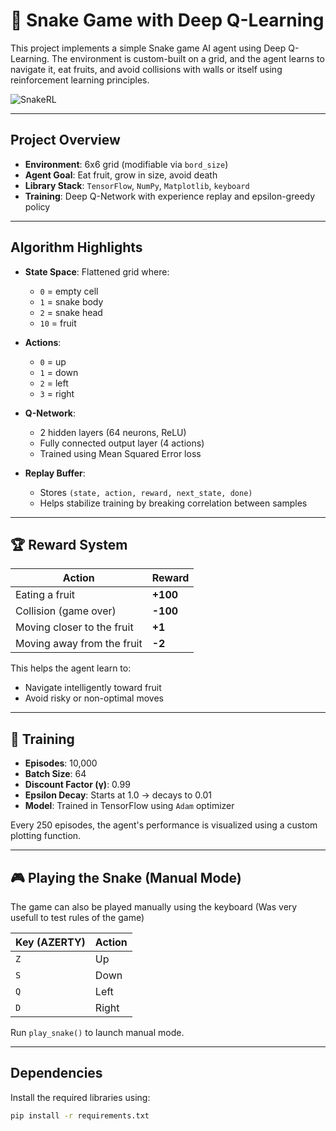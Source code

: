 # 🐍 Snake Game with Deep Q-Learning

This project implements a simple Snake game AI agent using Deep Q-Learning. The environment is custom-built on a grid, and the agent learns to navigate it, eat fruits, and avoid collisions with walls or itself using reinforcement learning principles.

![SnakeRL](https://github.com/user-attachments/assets/70fb16b9-8986-4500-ae5c-eb9427bc8ccc)

---

## Project Overview

- **Environment**: 6x6 grid (modifiable via `bord_size`)
- **Agent Goal**: Eat fruit, grow in size, avoid death
- **Library Stack**: `TensorFlow`, `NumPy`, `Matplotlib`, `keyboard`
- **Training**: Deep Q-Network with experience replay and epsilon-greedy policy

---

## Algorithm Highlights

- **State Space**: Flattened grid where:
  - `0` = empty cell
  - `1` = snake body
  - `2` = snake head
  - `10` = fruit

- **Actions**:
  - `0` = up
  - `1` = down
  - `2` = left
  - `3` = right

- **Q-Network**:
  - 2 hidden layers (64 neurons, ReLU)
  - Fully connected output layer (4 actions)
  - Trained using Mean Squared Error loss

- **Replay Buffer**:
  - Stores `(state, action, reward, next_state, done)`
  - Helps stabilize training by breaking correlation between samples

---

## 🏆 Reward System

| Action                         | Reward  |
|-------------------------------|---------|
| Eating a fruit                | **+100** |
| Collision (game over)         | **-100** |
| Moving closer to the fruit    | **+1**   |
| Moving away from the fruit    | **-2**   |

This helps the agent learn to:
- Navigate intelligently toward fruit
- Avoid risky or non-optimal moves

---

## 🧪 Training

- **Episodes**: 10,000
- **Batch Size**: 64
- **Discount Factor (γ)**: 0.99
- **Epsilon Decay**: Starts at 1.0 → decays to 0.01
- **Model**: Trained in TensorFlow using `Adam` optimizer

Every 250 episodes, the agent's performance is visualized using a custom plotting function.

---

## 🎮 Playing the Snake (Manual Mode)

The game can also be played manually using the keyboard 
 (Was very usefull to test rules of the game)

| Key (AZERTY) | Action  |
|--------------|---------|
| `Z`          | Up      |
| `S`          | Down    |
| `Q`          | Left    |
| `D`          | Right   |

Run `play_snake()` to launch manual mode.

---

## Dependencies

Install the required libraries using:

```bash
pip install -r requirements.txt
